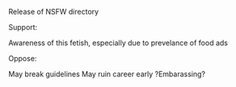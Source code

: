 Release of NSFW directory

Support:

Awareness of this fetish, especially due to prevelance of food ads


Oppose:

May break guidelines
May ruin career early
?Embarassing?


